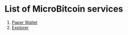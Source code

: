 # List of MicroBitcoin services

1. [Paper Wallet](https://microbitcoinorg.github.io/paper) 
2. [Explorer](https://microbitcoinorg.github.io/explorer)